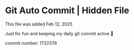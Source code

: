 # Git Auto Commit | Hidden File

This file was added Feb 12, 2025

Just for fun and keeping my daily git commit active 🤪

commit number: 1722376
